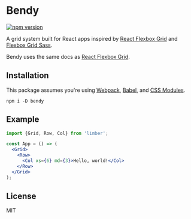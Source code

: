 # Bendy

[![npm version](https://badge.fury.io/js/bendy.svg)](https://badge.fury.io/js/bendy)

A grid system built for React apps inspired by [React Flexbox Grid](https://github.com/roylee0704/react-flexbox-grid) and [Flexbox Grid Sass](https://github.com/hugeinc/flexboxgrid-sass).

Bendy uses the same docs as [React Flexbox Grid](http://roylee0704.github.io/react-flexbox-grid/).

## Installation

This package assumes you're using [Webpack](https://github.com/webpack/webpack), [Babel](https://github.com/babel/babel-loader), and [CSS Modules](https://github.com/webpack/css-loader#css-modules).

```
npm i -D bendy
```

## Example

```jsx
import {Grid, Row, Col} from 'limber';

const App = () => (
  <Grid>
    <Row>
      <Col xs={6} md={3}>Hello, world!</Col>
    </Row>
  </Grid>
);
```

## License

MIT
